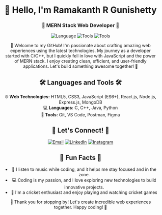 <!-- Header with ASCII art -->

<h1 align="center">👋 Hello, I'm Ramakanth R Gunishetty</h1>
<h3 align="center">🚀 MERN Stack Web Developer 🚀</h3>

<!-- Badges Section -->
<p align="center">
  <img src="https://img.shields.io/badge/Language-JavaScript-yellow" alt="Language">
  <img src="https://img.shields.io/badge/Tools-React.js-blue" alt="Tools">
  <img src="https://img.shields.io/badge/Tools-Node.js-green" alt="Tools">
</p>

<!-- Summary Section -->
<p align="center">
  🌱 Welcome to my GitHub! I'm passionate about crafting amazing web experiences using the latest technologies. My journey as a developer started with C/C++, but I quickly fell in love with JavaScript and the power of MERN stack. I enjoy creating clean, efficient, and user-friendly applications. Let's build something awesome together! 🚀
</p>

<!-- Languages and Tools Section with emojis -->
<h2 align="center">🛠️ Languages and Tools 🛠️</h2>
<p align="center">
  🌐 <strong>Web Technologies:</strong> HTML5, CSS3, JavaScript (ES6+), React.js, Node.js, Express.js, MongoDB
  <br>💻 <strong>Languages:</strong> C, C++, Java, Python
  <br>🔧 <strong>Tools:</strong> Git, VS Code, Postman, Figma
</p>

<!-- Let's Connect Section -->
<h2 align="center">🌱 Let's Connect! 🌱</h2>
<p align="center">
  <a href="mailto:your.email@example.com"><img src="https://img.shields.io/badge/Email-Your%20Email%20Here-orange" alt="Email"></a>
  <a href="https://linkedin.com/in/ramakanth-r-gunishetty-a679a0229/" target="_blank"><img src="https://img.shields.io/badge/LinkedIn-Follow%20Me-blue" alt="LinkedIn"></a>
  <a href="https://instagram.com/me_ramakanth26" target="_blank"><img src="https://img.shields.io/badge/Instagram-Follow%20Me-red" alt="Instagram"></a>
</p>

<!-- Fun Section -->
<h2 align="center">🎉 Fun Facts 🎉</h2>
<ul align="center">
  <li>🎵 I listen to music while coding, and it helps me stay focused and in the zone.</li>
  <li>💻 Coding is my passion, and I love exploring new technologies to build innovative projects.</li>
  <li>🏏 I'm a cricket enthusiast and enjoy playing and watching cricket games </li>
</ul>

<!-- Footer with a fun sign-off -->
<p align="center">
  🚀 Thank you for stopping by! Let's create incredible web experiences together. Happy coding! 🌟
</p>
